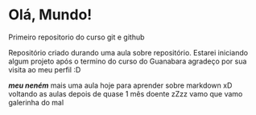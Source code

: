 # Olá, Mundo!
 Primeiro repositorio do curso git e github

 Repositório criado durando uma aula sobre repositório.
 Estarei iniciando algum projeto após o termino do curso do Guanabara
 agradeço por sua visita ao meu perfil :D

 ***meu neném***
 mais uma aula hoje para aprender sobre markdown xD
 voltando as aulas depois de quase 1 mês doente zZzz
 vamo que vamo galerinha do mal